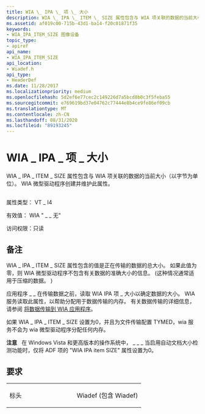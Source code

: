 ```yaml
---
title: WIA \_ IPA \_ 项 \_ 大小
description: WIA \_ IPA \_ ITEM \_ SIZE 属性包含与 WIA 项关联的数据的当前大小（以字节为单位）。 WIA 微型驱动程序创建并维护此属性。
ms.assetid: af019c00-715b-43d1-ba14-f20c01871f35
keywords:
- WIA_IPA_ITEM_SIZE 图像设备
topic_type:
- apiref
api_name:
- WIA_IPA_ITEM_SIZE
api_location:
- Wiadef.h
api_type:
- HeaderDef
ms.date: 11/28/2017
ms.localizationpriority: medium
ms.openlocfilehash: 5d2ef6e77cec2c149226d7a5bcd8b0c3f5feba55
ms.sourcegitcommit: e769619bd37e04762c77444e8b4ce9fe86ef09cb
ms.translationtype: MT
ms.contentlocale: zh-CN
ms.lasthandoff: 08/31/2020
ms.locfileid: "89193245"
---
```

# <a name="wia_ipa_item_size"></a>WIA \_ IPA \_ 项 \_ 大小


WIA \_ IPA \_ ITEM \_ SIZE 属性包含与 WIA 项关联的数据的当前大小（以字节为单位）。 WIA 微型驱动程序创建并维护此属性。

## <span id="ddk_wia_ipa_item_size_si"></span><span id="DDK_WIA_IPA_ITEM_SIZE_SI"></span>


属性类型： VT \_ I4

有效值： WIA " \_ \_ 无"

访问权限：只读

<a name="remarks"></a>备注
-------

WIA \_ IPA \_ ITEM \_ SIZE 属性包含的值是正在传输的数据的总大小。 如果此值为零，则 WIA 微型驱动程序不包含有关数据的准确大小的信息。  (这种情况通常适用于压缩的数据。 ) 

应用程序 \_ \_ 在传输数据之前，读取 WIA IPA 项 \_ 大小以确定数据的大小。 WIA 服务读取此属性，以帮助分配用于数据传输的内存。 有关数据传输的详细信息，请参阅 [将数据传输到 WIA 应用程序](./transferring-data-to-a-wia-application.md)。

如果 WIA \_ IPA \_ ITEM \_ SIZE 设置为0，并且为文件传输配置 TYMED，wia 服务不会为 wia 微型驱动程序分配任何内存。

**注意**   在 Windows Vista 和更高版本的操作系统中， \_ \_ \_ 当启用自动文档大小检测功能时，仅将 ADF 项的 "WIA IPA item SIZE" 属性设置为0。

 

<a name="requirements"></a>要求
------------

<table>
<colgroup>
<col width="50%" />
<col width="50%" />
</colgroup>
<tbody>
<tr class="odd">
<td><p>标头</p></td>
<td>Wiadef (包含 Wiadef) </td>
</tr>
</tbody>
</table>

 

